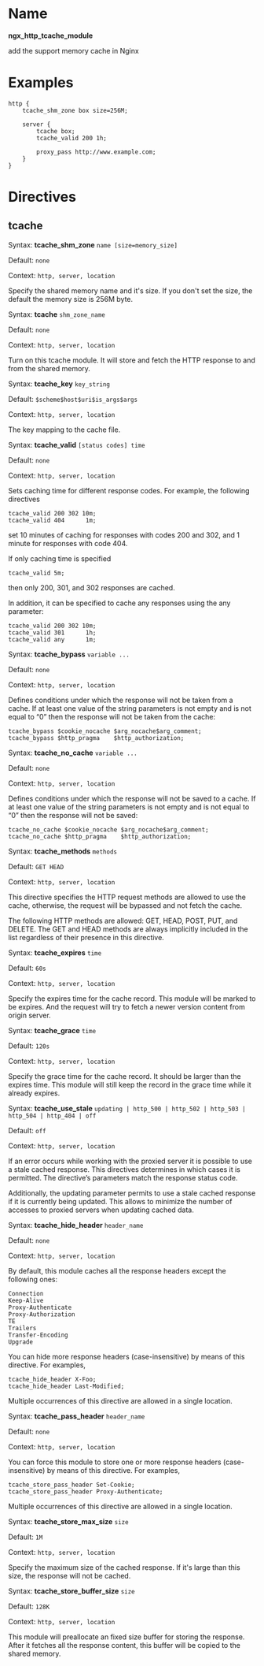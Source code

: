 # Name #

**ngx\_http\_tcache\_module**

add the support memory cache in Nginx

# Examples #

	http {
        tcache_shm_zone box size=256M;

        server {
            tcache box;
            tcache_valid 200 1h;

            proxy_pass http://www.example.com;
        }
	}

# Directives #

## tcache ##


Syntax: **tcache_shm_zone** `name [size=memory_size]`

Default: `none`

Context: `http, server, location`

Specify the shared memory name and it's size. If you don't set the size, the default the memory size is 256M byte.


Syntax: **tcache** `shm_zone_name`

Default: `none`

Context: `http, server, location`

Turn on this tcache module. It will store and fetch the HTTP response to and from the shared memory.


Syntax: **tcache_key** `key_string`

Default: `$scheme$host$uri$is_args$args`

Context: `http, server, location`

The key mapping to the cache file. 


Syntax: **tcache_valid** `[status codes] time`

Default: `none`

Context: `http, server, location`

Sets caching time for different response codes. For example, the following directives

    tcache_valid 200 302 10m;
    tcache_valid 404      1m;

set 10 minutes of caching for responses with codes 200 and 302, and 1 minute for responses with code 404.

If only caching time is specified

    tcache_valid 5m;

then only 200, 301, and 302 responses are cached.

In addition, it can be specified to cache any responses using the any parameter:

    tcache_valid 200 302 10m;
    tcache_valid 301      1h;
    tcache_valid any      1m;


Syntax: **tcache_bypass** `variable ...`

Default: `none`

Context: `http, server, location`

Defines conditions under which the response will not be taken from a cache. If at least one value of the string parameters is not empty and is not equal to “0” then the response will not be taken from the cache:

    tcache_bypass $cookie_nocache $arg_nocache$arg_comment;
    tcache_bypass $http_pragma    $http_authorization;


Syntax: **tcache_no_cache** `variable ...`

Default: `none`

Context: `http, server, location`

Defines conditions under which the response will not be saved to a cache. If at least one value of the string parameters is not empty and is not equal to “0” then the response will not be saved:

    tcache_no_cache $cookie_nocache $arg_nocache$arg_comment;
    tcache_no_cache $http_pragma    $http_authorization;


Syntax: **tcache_methods** `methods`

Default: `GET HEAD`

Context: `http, server, location`

This directive specifies the HTTP request methods are allowed to use the cache, otherwise, the request will be bypassed and not fetch the cache.

The following HTTP methods are allowed: GET, HEAD, POST, PUT, and DELETE. The GET and HEAD methods are always implicitly included in the list regardless of their presence in this directive.


Syntax: **tcache_expires** `time`

Default: `60s`

Context: `http, server, location`

Specify the expires time for the cache record. This module will be marked to be expires. And the request will try to fetch a newer version content from origin server.


Syntax: **tcache_grace** `time`

Default: `120s`

Context: `http, server, location`

Specify the grace time for the cache record. It should be larger than the expires time. This module will still keep the record in the grace time while it already expires.


Syntax: **tcache_use_stale** `updating | http_500 | http_502 | http_503 | http_504 | http_404 | off`

Default: `off`

Context: `http, server, location`

If an error occurs while working with the proxied server it is possible to use a stale cached response. This directives determines in which cases it is permitted. The directive’s parameters match the response status code.

Additionally, the updating parameter permits to use a stale cached response if it is currently being updated. This allows to minimize the number of accesses to proxied servers when updating cached data.


Syntax: **tcache_hide_header** `header_name`

Default: `none`

Context: `http, server, location`

By default, this module caches all the response headers except the following ones:

    Connection
    Keep-Alive
    Proxy-Authenticate
    Proxy-Authorization
    TE
    Trailers
    Transfer-Encoding
    Upgrade

You can hide more response headers (case-insensitive) by means of this directive. For examples,

    tcache_hide_header X-Foo;
    tcache_hide_header Last-Modified;

Multiple occurrences of this directive are allowed in a single location.


Syntax: **tcache_pass_header** `header_name`

Default: `none`

Context: `http, server, location`

You can force this module to store one or more response headers (case-insensitive) by means of this directive. For examples,

    tcache_store_pass_header Set-Cookie;
    tcache_store_pass_header Proxy-Authenticate;

Multiple occurrences of this directive are allowed in a single location.


Syntax: **tcache_store_max_size** `size`

Default: `1M`

Context: `http, server, location`

Specify the maximum size of the cached response. If it's large than this size, the response will not be cached.


Syntax: **tcache_store_buffer_size** `size`

Default: `128K`

Context: `http, server, location`

This module will preallocate an fixed size buffer for storing the response. After it fetches all the response content, this buffer will be copied to the shared memory.
